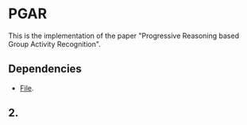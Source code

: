 # PGAR
This is the implementation of the paper "Progressive Reasoning based Group Activity Recognition".

## Dependencies
- [File]().

## 2. 
